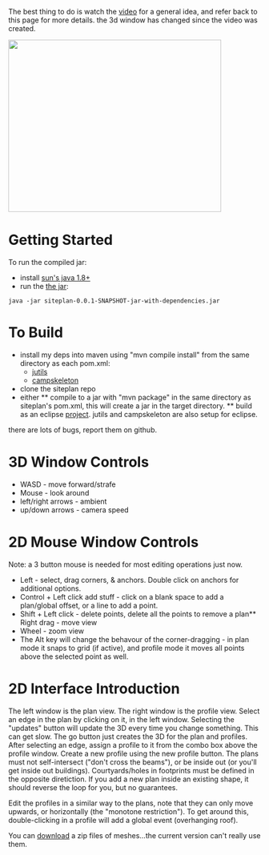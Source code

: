 The best thing to do is watch the [video](http://www.youtube.com/watch?v=BrCDKrBS9To) for a general idea, and refer back to this page for  more details. the 3d window has changed since the video was created.

<a href='http://www.youtube.com/watch?feature=player_embedded&v=BrCDKrBS9To' target='_blank'><img src='http://img.youtube.com/vi/BrCDKrBS9To/0.jpg' width='425' height=344 /></a>

# Getting Started #

To run the compiled jar:
 * install [sun's java 1.8+](http://java.sun.com)
 * run the [the jar](https://github.com/twak/siteplan/raw/wiki/siteplan-0.0.1-SNAPSHOT.jar):
 ```
 java -jar siteplan-0.0.1-SNAPSHOT-jar-with-dependencies.jar
 ```

# To Build #

  * install my deps into maven using "mvn compile install" from the same directory as each pom.xml:
    * [jutils](https://github.com/twak/jutils)
    * [campskeleton](https://github.com/twak/campskeleton)
  * clone the siteplan repo
  * either
    ** compile to a jar with "mvn package" in the same directory as siteplan's pom.xml, this will create a jar in the target directory.
    ** build as an eclipse [project](https://github.com/twak/siteplan/blob/master/pom.xml). jutils and campskeleton are also setup for eclipse.

there are lots of bugs, report them on github.

# 3D Window Controls #

* WASD - move forward/strafe
* Mouse - look around
* left/right arrows - ambient 
* up/down arrows - camera speed

# 2D Mouse Window Controls #

Note: a 3 button mouse is needed for most editing operations just now.

* Left - select, drag corners, & anchors. Double click on anchors for additional options.
* Control + Left click add stuff - click on a blank space to add a plan/global offset, or a line to add a point.
* Shift + Left click - delete points, delete all the points to remove a plan** Right drag - move view
* Wheel - zoom view
* The Alt key will change the behavour of the corner-dragging - in plan mode it snaps to grid (if active), and profile mode it moves all points above the selected point as well.

# 2D Interface Introduction #

The left window is the plan view. The right window is the profile view. Select an edge in the plan by clicking on it, in the left window.
Selecting the "updates" button will update the 3D every time you change something. This can get slow. The go button just creates the 3D for the plan and profiles.
After selecting an edge, assign a profile to it from the combo box above the profile window.
Create a new profile using the new profile button.
The plans must not self-intersect ("don't cross the beams"), or be inside out (or you'll get inside out buildings). Courtyards/holes in footprints must be defined in the opposite diretiction. If you add a new plan inside an existing shape, it should reverse the loop for you, but no guarantees.

Edit the profiles in a similar way to the plans, note that they can only move upwards, or horizontally (the "monotone restriction"). To get around this, double-clicking in a profile will add a global event (overhanging roof).

You can [download](https://github.com/twak/siteplan/blob/master/dist/meshes.zip?raw=true) a zip files of meshes...the current version can't really use them.
